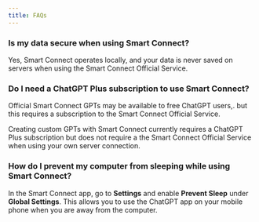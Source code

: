 ```yaml
---
title: FAQs
---
```

### Is my data secure when using Smart Connect?
Yes, Smart Connect operates locally, and your data is never saved on servers when using the Smart Connect Official Service.
### Do I need a ChatGPT Plus subscription to use Smart Connect?
Official Smart Connect GPTs may be available to free ChatGPT users,. but this requires a subscription to the Smart Connect Official Service. 

Creating custom GPTs with Smart Connect currently requires a ChatGPT Plus subscription but does not require a the Smart Connect Official Service when using your own server connection. 

### How do I prevent my computer from sleeping while using Smart Connect?
In the Smart Connect app, go to **Settings** and enable **Prevent Sleep** under **Global Settings**. This allows you to use the ChatGPT app on your mobile phone when you are away from the computer.